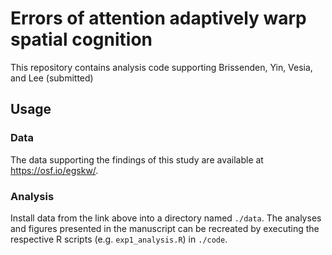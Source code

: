 # Errors of attention adaptively warp spatial cognition
This repository contains analysis code supporting Brissenden, Yin, Vesia, and Lee (submitted)

## Usage ##
### Data ###
The data supporting the findings of this study are available at https://osf.io/egskw/.

### Analysis ###
Install data from the link above into a directory named `./data`. The analyses and figures presented in the manuscript can be recreated by executing the respective R scripts (e.g. `exp1_analysis.R`) in `./code`.

